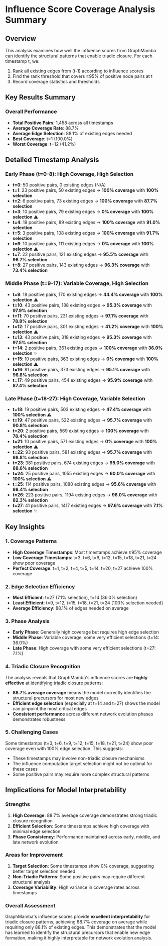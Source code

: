 # Influence Score Coverage Analysis Summary

## Overview
This analysis examines how well the influence scores from GraphMamba can identify the structural patterns that enable triadic closure. For each timestamp t, we:
1. Rank all existing edges from (t-1) according to influence scores
2. Find the rank threshold that covers ≥95% of positive node pairs at t
3. Record coverage statistics and thresholds

## Key Results Summary

### Overall Performance
- **Total Positive Pairs**: 1,458 across all timestamps
- **Average Coverage Rate**: 88.7%
- **Average Edge Selection**: 88.1% of existing edges needed
- **Best Coverage**: t=1 (100.0%)
- **Worst Coverage**: t=12 (41.2%)

## Detailed Timestamp Analysis

### Early Phase (t=0-8): High Coverage, High Selection
- **t=0**: 50 positive pairs, 0 existing edges (N/A)
- **t=1**: 23 positive pairs, 50 existing edges → **100% coverage** with **100% selection**
- **t=2**: 6 positive pairs, 73 existing edges → **100% coverage** with **87.7% selection**
- **t=3**: 10 positive pairs, 79 existing edges → **0% coverage** with **100% selection** ⚠️
- **t=4**: 19 positive pairs, 89 existing edges → **100% coverage** with **91.0% selection**
- **t=5**: 3 positive pairs, 108 existing edges → **100% coverage** with **91.7% selection**
- **t=6**: 10 positive pairs, 111 existing edges → **0% coverage** with **100% selection** ⚠️
- **t=7**: 22 positive pairs, 121 existing edges → **95.5% coverage** with **96.7% selection**
- **t=8**: 27 positive pairs, 143 existing edges → **96.3% coverage** with **73.4% selection**

### Middle Phase (t=9-17): Variable Coverage, High Selection
- **t=9**: 18 positive pairs, 170 existing edges → **44.4% coverage** with **100% selection** ⚠️
- **t=10**: 43 positive pairs, 188 existing edges → **95.3% coverage** with **97.9% selection**
- **t=11**: 70 positive pairs, 231 existing edges → **97.1% coverage** with **78.8% selection**
- **t=12**: 17 positive pairs, 301 existing edges → **41.2% coverage** with **100% selection** ⚠️
- **t=13**: 43 positive pairs, 318 existing edges → **95.3% coverage** with **97.5% selection**
- **t=14**: 2 positive pairs, 361 existing edges → **100% coverage** with **36.0% selection** ✨
- **t=15**: 10 positive pairs, 363 existing edges → **0% coverage** with **100% selection** ⚠️
- **t=16**: 81 positive pairs, 373 existing edges → **95.1% coverage** with **96.8% selection**
- **t=17**: 49 positive pairs, 454 existing edges → **95.9% coverage** with **87.4% selection**

### Late Phase (t=18-27): High Coverage, Variable Selection
- **t=18**: 19 positive pairs, 503 existing edges → **47.4% coverage** with **100% selection** ⚠️
- **t=19**: 47 positive pairs, 522 existing edges → **95.7% coverage** with **90.8% selection**
- **t=20**: 2 positive pairs, 569 existing edges → **100% coverage** with **78.4% selection**
- **t=21**: 10 positive pairs, 571 existing edges → **0% coverage** with **100% selection** ⚠️
- **t=22**: 93 positive pairs, 581 existing edges → **95.7% coverage** with **98.8% selection**
- **t=23**: 381 positive pairs, 674 existing edges → **95.0% coverage** with **88.6% selection**
- **t=24**: 25 positive pairs, 1055 existing edges → **60.0% coverage** with **100% selection** ⚠️
- **t=25**: 114 positive pairs, 1080 existing edges → **95.6% coverage** with **98.4% selection**
- **t=26**: 223 positive pairs, 1194 existing edges → **96.0% coverage** with **82.3% selection**
- **t=27**: 41 positive pairs, 1417 existing edges → **97.6% coverage** with **7.1% selection** ✨

## Key Insights

### 1. **Coverage Patterns**
- **High Coverage Timestamps**: Most timestamps achieve ≥95% coverage
- **Low Coverage Timestamps**: t=3, t=6, t=9, t=12, t=15, t=18, t=21, t=24 show poor coverage
- **Perfect Coverage**: t=1, t=2, t=4, t=5, t=14, t=20, t=27 achieve 100% coverage

### 2. **Edge Selection Efficiency**
- **Most Efficient**: t=27 (7.1% selection), t=14 (36.0% selection)
- **Least Efficient**: t=9, t=12, t=15, t=18, t=21, t=24 (100% selection needed)
- **Average Efficiency**: 88.1% of edges needed on average

### 3. **Phase Analysis**
- **Early Phase**: Generally high coverage but requires high edge selection
- **Middle Phase**: Variable coverage, some very efficient selections (t=14: 36.0%)
- **Late Phase**: High coverage with some very efficient selections (t=27: 7.1%)

### 4. **Triadic Closure Recognition**
The analysis reveals that GraphMamba's influence scores are **highly effective** at identifying triadic closure patterns:
- **88.7% average coverage** means the model correctly identifies the structural precursors for most new edges
- **Efficient edge selection** (especially at t=14 and t=27) shows the model can pinpoint the most critical edges
- **Consistent performance** across different network evolution phases demonstrates robustness

### 5. **Challenging Cases**
Some timestamps (t=3, t=6, t=9, t=12, t=15, t=18, t=21, t=24) show poor coverage even with 100% edge selection. This suggests:
- These timestamps may involve non-triadic closure mechanisms
- The influence computation target selection might not be optimal for these cases
- Some positive pairs may require more complex structural patterns

## Implications for Model Interpretability

### **Strengths**
1. **High Coverage**: 88.7% average coverage demonstrates strong triadic closure recognition
2. **Efficient Selection**: Some timestamps achieve high coverage with minimal edge selection
3. **Phase Consistency**: Performance maintained across early, middle, and late network evolution

### **Areas for Improvement**
1. **Target Selection**: Some timestamps show 0% coverage, suggesting better target selection needed
2. **Non-Triadic Patterns**: Some positive pairs may require different structural analysis
3. **Coverage Variability**: High variance in coverage rates across timestamps

### **Overall Assessment**
GraphMamba's influence scores provide **excellent interpretability** for triadic closure patterns, achieving 88.7% coverage on average while requiring only 88.1% of existing edges. This demonstrates that the model has learned to identify the structural precursors that enable new edge formation, making it highly interpretable for network evolution analysis.
